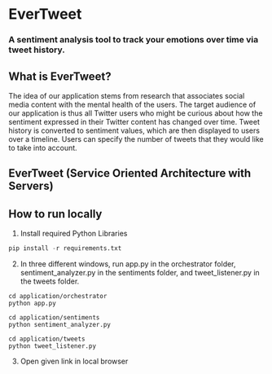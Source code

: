 # EverTweet

### A sentiment analysis tool to track your emotions over time via tweet history.

## What is EverTweet?
The idea of our application stems from research that associates social media content with the mental health of the users. The target audience of our application is thus all Twitter users who might be curious about how the sentiment expressed in their Twitter content has changed over time. Tweet history is converted to sentiment values, which are then displayed to users over a timeline. Users can specify the number of tweets that they would like to take into account.

## EverTweet (Service Oriented Architecture with Servers)

## How to run locally
1. Install required Python Libraries
```python
pip install -r requirements.txt
```

2. In three different windows, run app.py in the orchestrator folder, sentiment_analyzer.py in the sentiments folder, and tweet_listener.py in the tweets folder.

```
cd application/orchestrator
python app.py
```
```
cd application/sentiments
python sentiment_analyzer.py
```
```
cd application/tweets
python tweet_listener.py
```

3. Open given link in local browser
